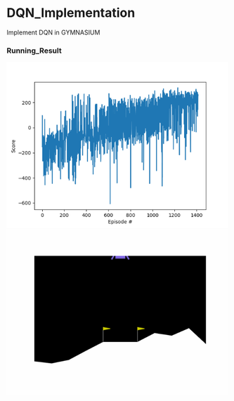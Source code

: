 # DQN_Implementation
Implement DQN in GYMNASIUM
### Running_Result
![](./Result.png)
![](./LunarLander_result.gif)

